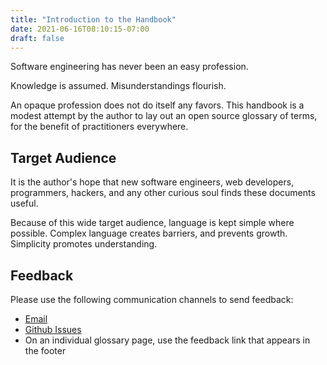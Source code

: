 ```yaml
---
title: "Introduction to the Handbook"
date: 2021-06-16T08:10:15-07:00
draft: false
---
```


Software engineering has never been an easy profession. 

Knowledge is assumed. Misunderstandings flourish.

An opaque profession does not do itself any favors. This handbook is a modest attempt by the author to lay out an open source glossary of terms, for the benefit of practitioners everywhere.

## Target Audience

It is the author's hope that new software engineers, web developers, programmers, hackers, and any other curious soul finds these documents useful.

Because of this wide target audience, language is kept simple where possible. Complex language creates barriers, and prevents growth. Simplicity promotes understanding.

## Feedback

Please use the following communication channels to send feedback:
 * <a href="mailto:feedback-handbook@tutanota.com?subject=Feedback: Introduction">Email</a>
 * [Github Issues](https://github.com/danielmunro/dgse/issues)
 * On an individual glossary page, use the feedback link that appears in the footer
